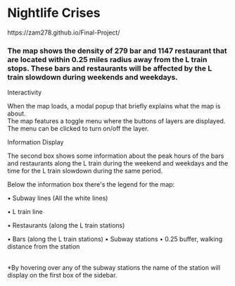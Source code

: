 <h1>Nightlife Crises</h1>
https://zam278.github.io/Final-Project/

<h3>The map shows the density of 279 bar and 1147 restaurant that are located within 0.25 miles radius away from the L train stops. These bars and restaurants will be affected by the L train slowdown during weekends and weekdays.</h3> 

Interactivity

When the map loads, a modal popup that briefly explains what the map is about.   
The map features a toggle menu where the buttons of layers are displayed.
The menu can be clicked to turn on/off the layer.


Information Display

The second box shows some information about the peak hours of the bars and restaurants along the L train during the weekend and weekdays and the time for the L train slowdown during the same period.

Below the information box there's the legend for the map:

<p>•	Subway lines (All the white lines)</p>
<p>•	L train line</p> 
<p>•	Restaurants (along the L train stations)</p>  
•	Bars (along the L train stations) 
•	Subway stations
•	0.25 buffer, walking distance from the station
</p>

<br>*By hovering over any of the subway stations the name of the station will display on the first box of the sidebar.</br>
